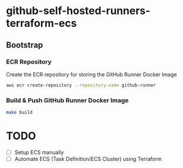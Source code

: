 # github-self-hosted-runners-terraform-ecs

## Bootstrap

### ECR Repository
Create the ECR repository for storing the GitHub Runner Docker Image

```bash
aws ecr create-repository --repository-name github-runner
```

### Build & Push GitHub Runner Docker Image

```bash
make build
```

# TODO

- [ ] Setup ECS manually  
- [ ] Automate ECS (Task Definition/ECS Cluster) using Terraform
